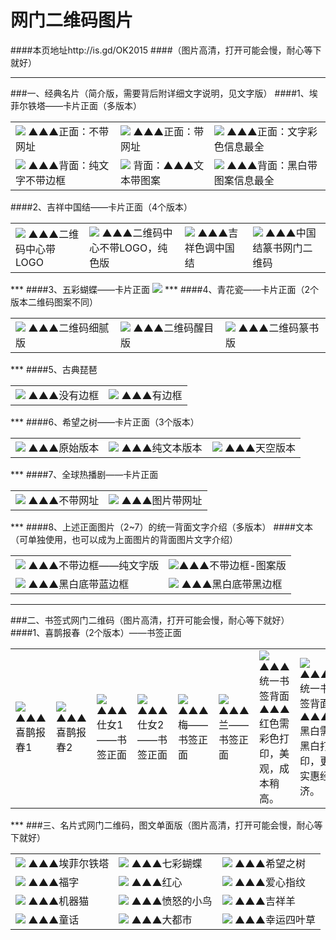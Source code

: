 # 网门二维码图片 
####本页地址http://is.gd/OK2015
####（图片高清，打开可能会慢，耐心等下就好）
***
###一、经典名片（简介版，需要背后附详细文字说明，见文字版）
####1、埃菲尔铁塔——卡片正面（多版本）
<table>
<tr>
<td><img src="http://7xj4o5.com1.z0.glb.clouddn.com/铁塔 篆书.jpg""  <tr> ▲▲▲正面：不带网址
<td><img src="http://7xj4o5.com1.z0.glb.clouddn.com/铁塔 网址.jpg""  <tr> ▲▲▲正面：带网址
<td><img src="http://7xj4o5.com1.z0.glb.clouddn.com/文字—彩色—艺术—蓝框.jpg"  <tr> ▲▲▲正面：文字彩色信息最全
</tr>
<tr>
<td><img src="http://7xj4o5.com1.z0.glb.clouddn.com/塔—纯文字.jpg"  <tr> ▲▲▲背面：纯文字不带边框  
<td><img src="http://7xj4o5.com1.z0.glb.clouddn.com/塔—黑白—艺术—无框.jpg"  <tr> 背面：▲▲▲文本带图案
<td><img src="http://7xj4o5.com1.z0.glb.clouddn.com/塔—黑白—艺术—黑框.jpg"  <tr> ▲▲▲背面：黑白带图案信息最全
</tr>
</table>
####2、吉祥中国结——卡片正面（4个版本）
<table>
<td><img src="http://7xj4o5.com1.z0.glb.clouddn.com/中国结_黄心蓝边框.jpg"  <tr>  
▲▲▲二维码中心带LOGO
<td><img src="http://7xj4o5.com1.z0.glb.clouddn.com/中国结 全色_边框.jpg"  <tr>  
▲▲▲二维码中心不带LOGO，纯色版
<td><img src="http://7xj4o5.com1.z0.glb.clouddn.com/中国结 暖色.jpg"  <tr>  
▲▲▲吉祥色调中国结
<td><img src="http://7xj4o5.com1.z0.glb.clouddn.com/中国结 全色 篆书.jpg"  <tr>  
▲▲▲中国结篆书网门二维码
</table>
***
####3、五彩蝴蝶——卡片正面
<td><img src="http://7xj4o5.com1.z0.glb.clouddn.com/蓝蝴蝶_边框.jpg"  <tr> 
***
####4、青花瓷——卡片正面（2个版本二维码图案不同）
<table>
<td><img src="http://7xj4o5.com1.z0.glb.clouddn.com/青花瓷名片-框.jpg"  <tr> 
▲▲▲二维码细腻版
<td><img src="http://7xj4o5.com1.z0.glb.clouddn.com/青花瓷2.jpg"  <tr> 
▲▲▲二维码醒目版
<td><img src="http://7xj4o5.com1.z0.glb.clouddn.com/青花瓷—篆书.jpg"  <tr> 
▲▲▲二维码篆书版
</table>
***
####5、古典琵琶
<table>
<td><img src="http://7xj4o5.com1.z0.glb.clouddn.com/琵琶.jpg"  <tr>  
▲▲▲没有边框
<td><img src="http://7xj4o5.com1.z0.glb.clouddn.com/琵琶_加框.jpg"  <tr>  
▲▲▲有边框
</table>
***
####6、希望之树——卡片正面（3个版本）
<table>
<td><img src="http://7xj4o5.com1.z0.glb.clouddn.com/网门希望之树_副本.jpg"  <tr>  
▲▲▲原始版本
<td><img src="http://7xj4o5.com1.z0.glb.clouddn.com/希望之树_原版.jpg"  <tr>  
▲▲▲纯文本版本
<td><img src="http://7xj4o5.com1.z0.glb.clouddn.com/希望之树_天空版.jpg"  <tr>  
▲▲▲天空版本
</table>
***
####7、全球热播剧——卡片正面
<table>
<td><img src="http://7xj4o5.com1.z0.glb.clouddn.com/热播剧-加框.jpg"  <tr> 
▲▲▲不带网址
<td><img src="http://7xj4o5.com1.z0.glb.clouddn.com/热播剧-加框—网址.jpg"  <tr> 
▲▲▲图片带网址
</table>
***
####8、上述正面图片（2~7）的统一背面文字介绍（多版本）
####文本（可单独使用，也可以成为上面图片的背面图片文字介绍）
<table>
<tr>
<td><img src="http://7xj4o5.com1.z0.glb.clouddn.com/塔—纯文字.jpg"  <tr> ▲▲▲不带边框——纯文字版
<td><img src="http://7xj4o5.com1.z0.glb.clouddn.com/塔—黑白—艺术—无框.jpg"  <tr>▲▲▲不带边框-图案版
</tr> 
<tr>
<td><img src="http://7xj4o5.com1.z0.glb.clouddn.com/文字—彩色—艺术—蓝框.jpg"  <tr> ▲▲▲黑白底带蓝边框
<td><img src="http://7xj4o5.com1.z0.glb.clouddn.com/塔—黑白—艺术—黑框.jpg"  <tr> ▲▲▲黑白底带黑边框
</tr> 
</table>

***
###二、书签式网门二维码（图片高清，打开可能会慢，耐心等下就好）
####1、喜鹊报春（2个版本）——书签正面
<table>
<tr>
<td><img src="http://7xj4o5.com1.z0.glb.clouddn.com/吉祥书签-喜鹊报春-正面.jpg"  <tr>  ▲▲▲喜鹊报春1
<td><img src="http://7xj4o5.com1.z0.glb.clouddn.com/吉祥书签-喜鹊报春2-正面.jpg"  <tr> ▲▲▲喜鹊报春2
<td><img src="http://7xj4o5.com1.z0.glb.clouddn.com/吉祥书签-仕女2-正面.jpg"  <tr> ▲▲▲仕女1——书签正面 
<td><img src="http://7xj4o5.com1.z0.glb.clouddn.com/吉祥书签-仕女-正面.jpg"  <tr> ▲▲▲仕女2——书签正面
<td><img src="http://7xj4o5.com1.z0.glb.clouddn.com/吉祥书签-梅-正面.jpg"  <tr> ▲▲▲梅——书签正面
<td><img src="http://7xj4o5.com1.z0.glb.clouddn.com/吉祥书签-兰-正面.jpg"  <tr> ▲▲▲兰——书签正面
<td><img src="http://7xj4o5.com1.z0.glb.clouddn.com/新书签—红色.jpg"  <tr> ▲▲▲统一书签背面 
▲▲▲红色需彩色打印，美观，成本稍高。
<td><img src="http://7xj4o5.com1.z0.glb.clouddn.com/新书签—黑色.jpg"  <tr> ▲▲▲统一书签背面
▲▲▲黑白需黑白打印，更实惠经济。
</tr> 
</table>
***
###三、名片式网门二维码，图文单面版（图片高清，打开可能会慢，耐心等下就好）
<table>
<tr>
<td><img src="http://7xj4o5.com1.z0.glb.clouddn.com/名片—塔.jpg"  <tr> ▲▲▲埃菲尔铁塔
<td><img src="http://7xj4o5.com1.z0.glb.clouddn.com/名片—五彩蝴蝶.jpg"  <tr> ▲▲▲七彩蝴蝶
<td><img src="http://7xj4o5.com1.z0.glb.clouddn.com/名片—大树.jpg"  <tr> ▲▲▲希望之树
</tr>
<tr>
<td><img src="http://7xj4o5.com1.z0.glb.clouddn.com/名片—爱心.jpg"  <tr> ▲▲▲福字
<td><img src="http://7xj4o5.com1.z0.glb.clouddn.com/名片—福.jpg"  <tr> ▲▲▲红心
<td><img src="http://7xj4o5.com1.z0.glb.clouddn.com/名片—爱心指纹.jpg"  <tr> ▲▲▲爱心指纹
</tr>
<tr>
<td><img src="http://7xj4o5.com1.z0.glb.clouddn.com/名片—机器猫.jpg"  <tr> ▲▲▲机器猫
<td><img src="http://7xj4o5.com1.z0.glb.clouddn.com/名片—愤怒的小鸟.jpg"  <tr> ▲▲▲愤怒的小鸟
<td><img src="http://7xj4o5.com1.z0.glb.clouddn.com/名片—吉祥羊.jpg"  <tr> ▲▲▲吉祥羊
</tr>
<tr>
<td><img src="http://7xj4o5.com1.z0.glb.clouddn.com/名片—童话.jpg"  <tr> ▲▲▲童话
<td><img src="http://7xj4o5.com1.z0.glb.clouddn.com/名片—城市.jpg"  <tr> ▲▲▲大都市
<td><img src="http://7xj4o5.com1.z0.glb.clouddn.com/名片—幸运四叶草.jpg"  <tr> ▲▲▲幸运四叶草
</tr>
</table>

